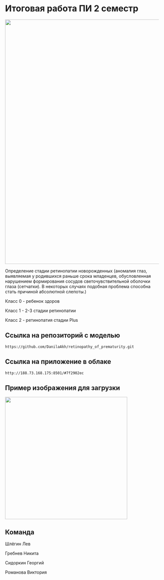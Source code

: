 # Итоговая работа ПИ 2 семестр

<img src="https://github.com/soulvi/Retinopathy/assets/147710292/970f3162-da37-4858-a187-02c47fa1c5ca.jpg" width="800">

Определение стадии ретинопатии новорожденных (аномалия глаз, выявляемая у родившихся раньше срока младенцев, обусловленная нарушением формирования сосудов светочувствительной оболочки глаза (сетчатки). В некоторых случаях подобная проблема способна стать причиной абсолютной слепоты.)

Класс 0 - ребенок здоров

Класс 1 - 2-3 стадии ретинопатии

Класс 2 - ретинопатия стадии Plus

## Ссылка на репозиторий с моделью
```
https://github.com/DanilaAkh/retinopathy_of_prematurity.git
```

## Ссылка на приложение в облаке
```
http://188.73.168.175:8501/#7f2902ec
```

## Пример изображения для загрузки
<img src="https://github.com/soulvi/Retinopathy/assets/147710292/8603f8b6-1556-464e-bbd6-dc80204be915.jpg" width="400">


## Команда
Шлёгин Лев

Гребнев Никита

Сидоркин Георгий

Романова Виктория

